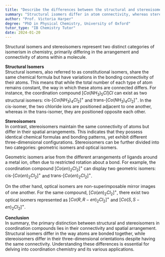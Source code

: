 ```yaml
---
title: "Describe the differences between the structural and stereoisomers of coordination compounds"
summary: "Structural isomers differ in atom connectivity, whereas stereoisomers vary in the spatial arrangement of atoms."
author: "Prof. Victoria Harper"
degree: "PhD in Physical Chemistry, University of Oxford"
tutor_type: "IB Chemistry Tutor"
date: 2024-01-20
---
```


Structural isomers and stereoisomers represent two distinct categories of isomerism in chemistry, primarily differing in the arrangement and connectivity of atoms within a molecule.

**Structural Isomers**  
Structural isomers, also referred to as constitutional isomers, share the same chemical formula but have variations in the bonding connectivity of their atoms. This means that while the total number of each type of atom remains constant, the way in which these atoms are connected differs. For instance, the coordination compound $[Co(NH_3)_5Cl]Cl$ can exist as two structural isomers: $\text{cis-}[Co(NH_3)_4Cl_2]^+$ and $\text{trans-}[Co(NH_3)_4Cl_2]^+$. In the cis-isomer, the two chloride ions are positioned adjacent to one another, whereas in the trans-isomer, they are positioned opposite each other.

**Stereoisomers**  
In contrast, stereoisomers maintain the same connectivity of atoms but differ in their spatial arrangements. This indicates that they possess identical chemical formulas and bonding patterns, yet exhibit different three-dimensional configurations. Stereoisomers can be further divided into two categories: geometric isomers and optical isomers. 

Geometric isomers arise from the different arrangements of ligands around a metal ion, often due to restricted rotation about a bond. For example, the coordination compound $[Co(en)_2Cl_2]^+$ can display two geometric isomers: $\text{cis-}[Co(en)_2Cl_2]^+$ and $\text{trans-}[Co(en)_2Cl_2]^+$. 

On the other hand, optical isomers are non-superimposable mirror images of one another. For the same compound, $[Co(en)_2Cl_2]^+$, there exist two optical isomers represented as $[Co(R,R-en)_2Cl_2]^+$ and $[Co(S,S-en)_2Cl_2]^+$.

**Conclusion**  
In summary, the primary distinction between structural and stereoisomers in coordination compounds lies in their connectivity and spatial arrangement. Structural isomers differ in the way atoms are bonded together, while stereoisomers differ in their three-dimensional orientations despite having the same connectivity. Understanding these differences is essential for delving into coordination chemistry and its various applications.
    